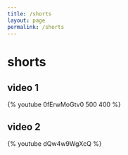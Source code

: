 ```yaml
---
title: /shorts
layout: page
permalink: /shorts
---
```


# shorts
## video 1
{% youtube 0fErwMoGtv0 500 400 %}

## video 2

{% youtube dQw4w9WgXcQ %}